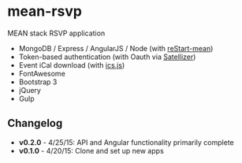 # mean-rsvp

MEAN stack RSVP application

* MongoDB / Express / AngularJS / Node (with [reStart-mean](https://github.com/kmaida/reStart-mean))
* Token-based authentication (with Oauth via [Satellizer](https://github.com/sahat/satellizer))
* Event iCal download (with [ics.js](https://github.com/nwcell/ics.js))
* FontAwesome
* Bootstrap 3
* jQuery
* Gulp
 
## Changelog
  
* **v0.2.0** - 4/25/15: API and Angular functionality primarily complete  
* **v0.1.0** - 4/20/15: Clone and set up new apps
